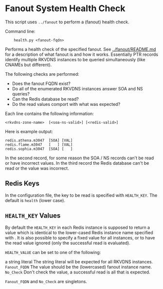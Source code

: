 # Fanout System Health Check

This script uses `../fanout` to perform a (fanout) health check.

Command line:
```
    health.py <fanout-fqdn>
```
Performs a health check of the specified fanout. See [../fanout/README.md](../fanout/) for a
description of what fanout is and how it works. Essentially PTR records identify
multiple RKVDNS instances to be queried simultaneously (like CNAMEs but different).

The following checks are performed:

* Does the fanout FQDN exist?
* Do all of the enumerated RKVDNS instances answer SOA and NS queries?
* Can the Redis database be read?
* Do the read values comport with what was expected?

Each line contains the following information:

    <rkvdns-zone-name>  [<soa-ns-valid>] [<redis-valid>]

Here is example output:

    redis.athena.m3047  [SOA] [VAL]
    redis.flame.m3047   [   ] [VAL]
    redis.sophia.m3047  [SOA] [   ]

In the second record, for some reason the SOA / NS records can't be read or have incorrect
values. In the third record the Redis database can't be read or the value was incorrect.

Redis Keys
----------

In the configuration file, the key to be read is specified with `HEALTH_KEY`. The
default is `health` (lower case).

`HEALTH_KEY` Values
-----------------

By default the `HEALTH_KEY` in each Redis instance is supposed to return a value which
is identical to the lower-cased Redis instance name specified with <fanout-fqdn>. It
is also possible to specify a fixed value for all instances, or to have the read value
ignored (only the successful read is evaluated).

`HEALTH_VALUE` can be set to one of the following:

a string literal    The string literal will be expected for all RKVDNS instances.
`Fanout_FQDN`         The value should be the (lowercased) fanout instance name.
`No_Check`            Don't check the value, a successful read is all that is expected.

`Fanout_FQDN` and `No_Check` are singletons.
